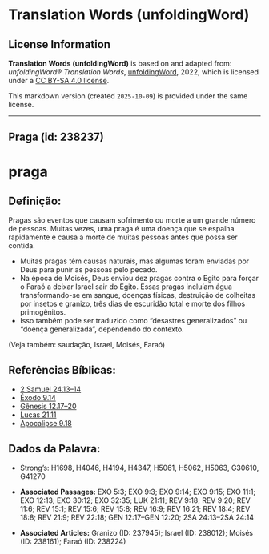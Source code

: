 # Translation Words (unfoldingWord)

## License Information

**Translation Words (unfoldingWord)** is based on and adapted from: _unfoldingWord® Translation Words_, [unfoldingWord](https://unfoldingword.org/utw), 2022, which is licensed under a [CC BY-SA 4.0 license](https://creativecommons.org/licenses/by-sa/4.0/legalcode.en).

This markdown version (created `2025-10-09`) is provided under the same license.



--------------------------------

## Praga (id: 238237)

praga
=====

Definição:
----------

Pragas são eventos que causam sofrimento ou morte a um grande número de pessoas. Muitas vezes, uma praga é uma doença que se espalha rapidamente e causa a morte de muitas pessoas antes que possa ser contida.

* Muitas pragas têm causas naturais, mas algumas foram enviadas por Deus para punir as pessoas pelo pecado.
* Na época de Moisés, Deus enviou dez pragas contra o Egito para forçar o Faraó a deixar Israel sair do Egito. Essas pragas incluíam água transformando\-se em sangue, doenças físicas, destruição de colheitas por insetos e granizo, três dias de escuridão total e morte dos filhos primogênitos.
* Isso também pode ser traduzido como “desastres generalizados” ou “doença generalizada”, dependendo do contexto.

(Veja também: saudação, Israel, Moisés, Faraó)

Referências Bíblicas:
---------------------

* [2 Samuel 24\.13–14](https://ref.ly/2Sam24:13-2Sam24:14)
* [Êxodo 9\.14](https://ref.ly/Exod9:14)
* [Gênesis 12\.17–20](https://ref.ly/Gen12:17-Gen12:20)
* [Lucas 21\.11](https://ref.ly/Luke21:11)
* [Apocalipse 9\.18](https://ref.ly/Rev9:18)

Dados da Palavra:
-----------------

* Strong’s: H1698, H4046, H4194, H4347, H5061, H5062, H5063, G30610, G41270

* **Associated Passages:** EXO 5:3; EXO 9:3; EXO 9:14; EXO 9:15; EXO 11:1; EXO 12:13; EXO 30:12; EXO 32:35; LUK 21:11; REV 9:18; REV 9:20; REV 11:6; REV 15:1; REV 15:6; REV 15:8; REV 16:9; REV 16:21; REV 18:4; REV 18:8; REV 21:9; REV 22:18; GEN 12:17–GEN 12:20; 2SA 24:13–2SA 24:14
* **Associated Articles:** Granizo (ID: 237945); Israel (ID: 238012); Moisés (ID: 238161); Faraó (ID: 238224)

